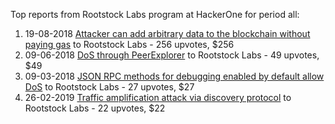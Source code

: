 Top reports from Rootstock Labs program at HackerOne for period all:

1. 19-08-2018 [Attacker can add arbitrary data to the blockchain without paying gas](https://hackerone.com/reports/396954) to Rootstock Labs - 256 upvotes, $256
2. 09-06-2018 [DoS through PeerExplorer](https://hackerone.com/reports/363636) to Rootstock Labs - 49 upvotes, $49
3. 09-03-2018 [JSON RPC methods for debugging enabled by default allow DoS](https://hackerone.com/reports/324021) to Rootstock Labs - 27 upvotes, $27
4. 26-02-2019 [Traffic amplification attack via discovery protocol](https://hackerone.com/reports/502207) to Rootstock Labs - 22 upvotes, $22
